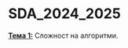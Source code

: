 # SDA_2024_2025
[**Тема 1:**](https://github.com/desiish/SDA_2024_2025/tree/main/Sem01) Сложност на алгоритми. 
